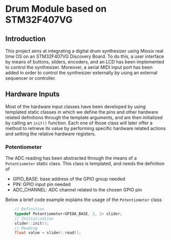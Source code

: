 # Drum Module based on STM32F407VG

## Introduction
This project aims at integrating a digital drum synthesizer using Miosix real time OS on an STM32F407VG Discovery Board.
To do this, a user interface by means of buttons, sliders, encoders, and an LCD has been implemented to control the synthesizer.
Moreover, a serial MIDI input port has been added in order to control the synthesizer externally by using an external sequencer or controller.

## Hardware Inputs
Most of the hardware input classes have been developed by using templated static classes in which we define the pins and other hardware related definitions through the template arguments, and are then initialized by calling an ```init()``` function. Each one of those class will later offer a method to retrieve its value by performing specific hardware related actions and setting the relative hardware registers.

### Potentiometer
The ADC reading has been abstracted through the means of a ```Potentiometer``` static class.  This class is templated, and needs the definition of
- GPIO_BASE: base address of the GPIO group needed
- PIN: GPIO input pin needed
- ADC_CHANNEL: ADC channel related to the chosen GPIO pin

Below a brief code example explains the usage of the ```Potentiometer``` class
```cpp
    // Definition
    typedef Potentiometer<GPIOA_BASE, 2, 2> slider;
    // Initialization
    slider::init();
    // Reading
    float value = slider::read();
```
